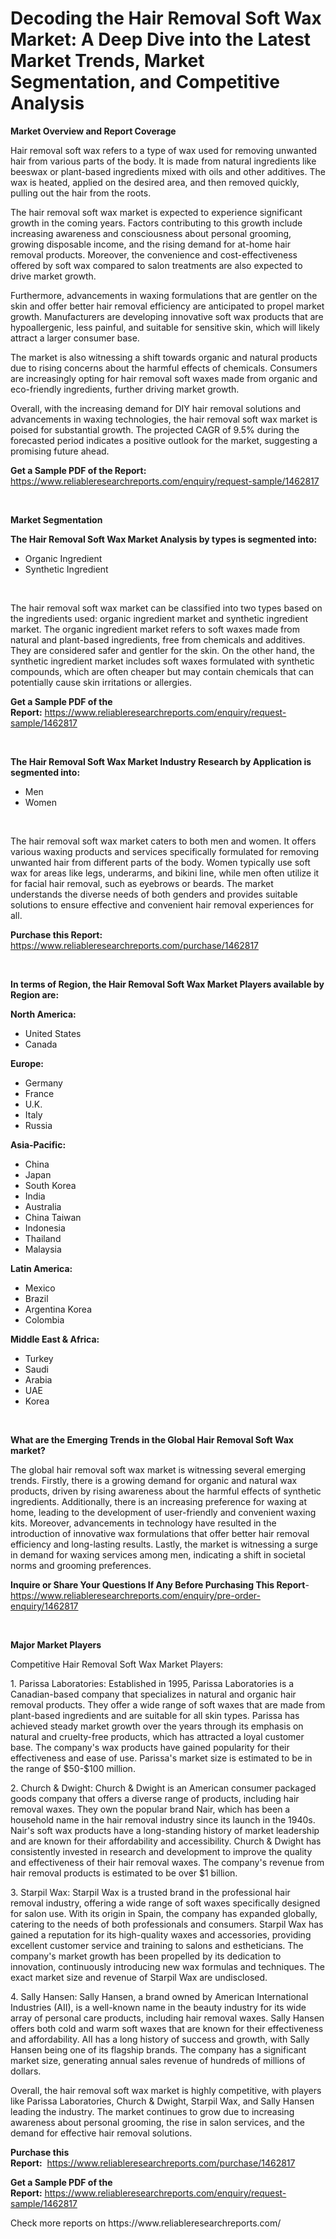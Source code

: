 <p><h1>Decoding the Hair Removal Soft Wax Market: A Deep Dive into the Latest Market Trends, Market Segmentation, and Competitive Analysis</h1></p><p><strong>Market Overview and Report Coverage</strong></p>
<p><p>Hair removal soft wax refers to a type of wax used for removing unwanted hair from various parts of the body. It is made from natural ingredients like beeswax or plant-based ingredients mixed with oils and other additives. The wax is heated, applied on the desired area, and then removed quickly, pulling out the hair from the roots.</p><p>The hair removal soft wax market is expected to experience significant growth in the coming years. Factors contributing to this growth include increasing awareness and consciousness about personal grooming, growing disposable income, and the rising demand for at-home hair removal products. Moreover, the convenience and cost-effectiveness offered by soft wax compared to salon treatments are also expected to drive market growth.</p><p>Furthermore, advancements in waxing formulations that are gentler on the skin and offer better hair removal efficiency are anticipated to propel market growth. Manufacturers are developing innovative soft wax products that are hypoallergenic, less painful, and suitable for sensitive skin, which will likely attract a larger consumer base.</p><p>The market is also witnessing a shift towards organic and natural products due to rising concerns about the harmful effects of chemicals. Consumers are increasingly opting for hair removal soft waxes made from organic and eco-friendly ingredients, further driving market growth.</p><p>Overall, with the increasing demand for DIY hair removal solutions and advancements in waxing technologies, the hair removal soft wax market is poised for substantial growth. The projected CAGR of 9.5% during the forecasted period indicates a positive outlook for the market, suggesting a promising future ahead.</p></p>
<p><strong>Get a Sample PDF of the Report:</strong> <a href="https://www.reliableresearchreports.com/enquiry/request-sample/1462817">https://www.reliableresearchreports.com/enquiry/request-sample/1462817</a></p>
<p>&nbsp;</p>
<p><strong>Market Segmentation</strong></p>
<p><strong>The Hair Removal Soft Wax Market Analysis by types is segmented into:</strong></p>
<p><ul><li>Organic Ingredient</li><li>Synthetic Ingredient</li></ul></p>
<p>&nbsp;</p>
<p><p>The hair removal soft wax market can be classified into two types based on the ingredients used: organic ingredient market and synthetic ingredient market. The organic ingredient market refers to soft waxes made from natural and plant-based ingredients, free from chemicals and additives. They are considered safer and gentler for the skin. On the other hand, the synthetic ingredient market includes soft waxes formulated with synthetic compounds, which are often cheaper but may contain chemicals that can potentially cause skin irritations or allergies.</p></p>
<p><strong>Get a Sample PDF of the Report:</strong>&nbsp;<a href="https://www.reliableresearchreports.com/enquiry/request-sample/1462817">https://www.reliableresearchreports.com/enquiry/request-sample/1462817</a></p>
<p>&nbsp;</p>
<p><strong>The Hair Removal Soft Wax Market Industry Research by Application is segmented into:</strong></p>
<p><ul><li>Men</li><li>Women</li></ul></p>
<p>&nbsp;</p>
<p><p>The hair removal soft wax market caters to both men and women. It offers various waxing products and services specifically formulated for removing unwanted hair from different parts of the body. Women typically use soft wax for areas like legs, underarms, and bikini line, while men often utilize it for facial hair removal, such as eyebrows or beards. The market understands the diverse needs of both genders and provides suitable solutions to ensure effective and convenient hair removal experiences for all.</p></p>
<p><strong>Purchase this Report:</strong>&nbsp; <a href="https://www.reliableresearchreports.com/purchase/1462817">https://www.reliableresearchreports.com/purchase/1462817</a></p>
<p>&nbsp;</p>
<p><strong>In terms of Region, the Hair Removal Soft Wax Market Players available by Region are:</strong></p>
<p>
    <p> <strong> North America: </strong>
        <ul>
            <li>United States</li>
            <li>Canada</li>
        </ul>
        </p> 
    <p> <strong> Europe: </strong>
        <ul>
            <li>Germany</li>
            <li>France</li>
            <li>U.K.</li>
            <li>Italy</li>
            <li>Russia</li>
        </ul>
        </p> 
    <p> <strong> Asia-Pacific: </strong>
        <ul>
            <li>China</li>
            <li>Japan</li>
            <li>South Korea</li>
            <li>India</li>
            <li>Australia</li>
            <li>China Taiwan</li>
            <li>Indonesia</li>
            <li>Thailand</li>
            <li>Malaysia</li>
        </ul>
        </p> 
    <p> <strong> Latin America: </strong>
        <ul>
            <li>Mexico</li>
            <li>Brazil</li>
            <li>Argentina Korea</li>
            <li>Colombia</li>
        </ul>
        </p> 
    <p> <strong> Middle East & Africa: </strong>
        <ul>
            <li>Turkey</li>
            <li>Saudi</li>
            <li>Arabia</li>
            <li>UAE</li>
            <li>Korea</li>
        </ul>
    </p>
    </p>
<p>&nbsp;</p>
<p><strong>What are the Emerging Trends in the Global Hair Removal Soft Wax market?</strong></p>
<p><p>The global hair removal soft wax market is witnessing several emerging trends. Firstly, there is a growing demand for organic and natural wax products, driven by rising awareness about the harmful effects of synthetic ingredients. Additionally, there is an increasing preference for waxing at home, leading to the development of user-friendly and convenient waxing kits. Moreover, advancements in technology have resulted in the introduction of innovative wax formulations that offer better hair removal efficiency and long-lasting results. Lastly, the market is witnessing a surge in demand for waxing services among men, indicating a shift in societal norms and grooming preferences.</p></p>
<p><strong>Inquire or Share Your Questions If Any Before Purchasing This Report</strong>- <a href="https://www.reliableresearchreports.com/enquiry/pre-order-enquiry/1462817">https://www.reliableresearchreports.com/enquiry/pre-order-enquiry/1462817</a></p>
<p>&nbsp;</p>
<p><strong>Major Market Players</strong></p>
<p><p>Competitive Hair Removal Soft Wax Market Players:</p><p>1. Parissa Laboratories: Established in 1995, Parissa Laboratories is a Canadian-based company that specializes in natural and organic hair removal products. They offer a wide range of soft waxes that are made from plant-based ingredients and are suitable for all skin types. Parissa has achieved steady market growth over the years through its emphasis on natural and cruelty-free products, which has attracted a loyal customer base. The company's wax products have gained popularity for their effectiveness and ease of use. Parissa's market size is estimated to be in the range of $50-$100 million.</p><p>2. Church & Dwight: Church & Dwight is an American consumer packaged goods company that offers a diverse range of products, including hair removal waxes. They own the popular brand Nair, which has been a household name in the hair removal industry since its launch in the 1940s. Nair's soft wax products have a long-standing history of market leadership and are known for their affordability and accessibility. Church & Dwight has consistently invested in research and development to improve the quality and effectiveness of their hair removal waxes. The company's revenue from hair removal products is estimated to be over $1 billion.</p><p>3. Starpil Wax: Starpil Wax is a trusted brand in the professional hair removal industry, offering a wide range of soft waxes specifically designed for salon use. With its origin in Spain, the company has expanded globally, catering to the needs of both professionals and consumers. Starpil Wax has gained a reputation for its high-quality waxes and accessories, providing excellent customer service and training to salons and estheticians. The company's market growth has been propelled by its dedication to innovation, continuously introducing new wax formulas and techniques. The exact market size and revenue of Starpil Wax are undisclosed.</p><p>4. Sally Hansen: Sally Hansen, a brand owned by American International Industries (AII), is a well-known name in the beauty industry for its wide array of personal care products, including hair removal waxes. Sally Hansen offers both cold and warm soft waxes that are known for their effectiveness and affordability. AII has a long history of success and growth, with Sally Hansen being one of its flagship brands. The company has a significant market size, generating annual sales revenue of hundreds of millions of dollars.</p><p>Overall, the hair removal soft wax market is highly competitive, with players like Parissa Laboratories, Church & Dwight, Starpil Wax, and Sally Hansen leading the industry. The market continues to grow due to increasing awareness about personal grooming, the rise in salon services, and the demand for effective hair removal solutions.</p></p>
<p><strong>Purchase this Report:</strong>&nbsp;&nbsp;<a href="https://www.reliableresearchreports.com/purchase/1462817">https://www.reliableresearchreports.com/purchase/1462817</a></p>
<p></p>
<p><strong>Get a Sample PDF of the Report:</strong>&nbsp;<a href="https://www.reliableresearchreports.com/enquiry/request-sample/1462817">https://www.reliableresearchreports.com/enquiry/request-sample/1462817</a></p>
<p>Check more reports on https://www.reliableresearchreports.com/</p>